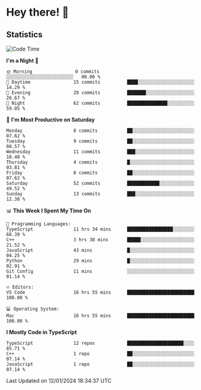 # Hey there! 👋


## Statistics
<!--START_SECTION:waka-->
![Code Time](http://img.shields.io/badge/Code%20Time-84%20hrs%2029%20mins-blue)

**I'm a Night 🦉** 

```text
🌞 Morning                0 commits           ░░░░░░░░░░░░░░░░░░░░░░░░░   00.00 % 
🌆 Daytime                15 commits          ████░░░░░░░░░░░░░░░░░░░░░   14.29 % 
🌃 Evening                28 commits          ███████░░░░░░░░░░░░░░░░░░   26.67 % 
🌙 Night                  62 commits          ███████████████░░░░░░░░░░   59.05 % 
```
📅 **I'm Most Productive on Saturday** 

```text
Monday                   8 commits           ██░░░░░░░░░░░░░░░░░░░░░░░   07.62 % 
Tuesday                  9 commits           ██░░░░░░░░░░░░░░░░░░░░░░░   08.57 % 
Wednesday                11 commits          ███░░░░░░░░░░░░░░░░░░░░░░   10.48 % 
Thursday                 4 commits           █░░░░░░░░░░░░░░░░░░░░░░░░   03.81 % 
Friday                   8 commits           ██░░░░░░░░░░░░░░░░░░░░░░░   07.62 % 
Saturday                 52 commits          ████████████░░░░░░░░░░░░░   49.52 % 
Sunday                   13 commits          ███░░░░░░░░░░░░░░░░░░░░░░   12.38 % 
```


📊 **This Week I Spent My Time On** 

```text
💬 Programming Languages: 
TypeScript               11 hrs 34 mins      █████████████████░░░░░░░░   68.39 % 
C++                      3 hrs 38 mins       █████░░░░░░░░░░░░░░░░░░░░   21.52 % 
JavaScript               43 mins             █░░░░░░░░░░░░░░░░░░░░░░░░   04.25 % 
Python                   29 mins             █░░░░░░░░░░░░░░░░░░░░░░░░   02.91 % 
Git Config               11 mins             ░░░░░░░░░░░░░░░░░░░░░░░░░   01.14 % 

🔥 Editors: 
VS Code                  16 hrs 55 mins      █████████████████████████   100.00 % 

💻 Operating System: 
Mac                      16 hrs 55 mins      █████████████████████████   100.00 % 
```

**I Mostly Code in TypeScript** 

```text
TypeScript               12 repos            █████████████████████░░░░   85.71 % 
C++                      1 repo              ██░░░░░░░░░░░░░░░░░░░░░░░   07.14 % 
JavaScript               1 repo              ██░░░░░░░░░░░░░░░░░░░░░░░   07.14 % 
```




 Last Updated on 12/01/2024 18:34:37 UTC
<!--END_SECTION:waka-->

